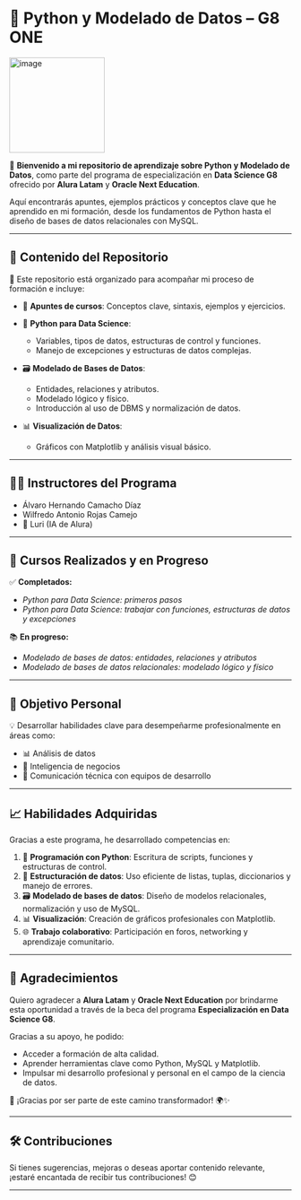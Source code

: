 # 🐍 Python y Modelado de Datos – G8 ONE

<img width="170" alt="image" src="https://github.com/user-attachments/assets/8422903a-e29d-4dfc-b449-456d117b802f" />

🚀 **Bienvenido a mi repositorio de aprendizaje sobre Python y Modelado de Datos**, como parte del programa de especialización en **Data Science G8** ofrecido por **Alura Latam** y **Oracle Next Education**.

Aquí encontrarás apuntes, ejemplos prácticos y conceptos clave que he aprendido en mi formación, desde los fundamentos de Python hasta el diseño de bases de datos relacionales con MySQL.

---

## 🧠 **Contenido del Repositorio**

📁 Este repositorio está organizado para acompañar mi proceso de formación e incluye:

* 📝 **Apuntes de cursos**: Conceptos clave, sintaxis, ejemplos y ejercicios.
* 🐍 **Python para Data Science**:

  * Variables, tipos de datos, estructuras de control y funciones.
  * Manejo de excepciones y estructuras de datos complejas.
* 🗃️ **Modelado de Bases de Datos**:

  * Entidades, relaciones y atributos.
  * Modelado lógico y físico.
  * Introducción al uso de DBMS y normalización de datos.
* 📊 **Visualización de Datos**:

  * Gráficos con Matplotlib y análisis visual básico.

---

## 👨‍🏫 **Instructores del Programa**

* Álvaro Hernando Camacho Díaz
* Wilfredo Antonio Rojas Camejo
* 🤖 Luri (IA de Alura)

---

## 📘 **Cursos Realizados y en Progreso**

✅ **Completados:**

* *Python para Data Science: primeros pasos*
* *Python para Data Science: trabajar con funciones, estructuras de datos y excepciones*

📚 **En progreso:**

* *Modelado de bases de datos: entidades, relaciones y atributos*
* *Modelado de bases de datos relacionales: modelado lógico y físico*

---

## 🎯 **Objetivo Personal**

💡 Desarrollar habilidades clave para desempeñarme profesionalmente en áreas como:

* 📊 Análisis de datos
* 💼 Inteligencia de negocios
* 🤝 Comunicación técnica con equipos de desarrollo

---

## 📈 **Habilidades Adquiridas**

Gracias a este programa, he desarrollado competencias en:

1. 🐍 **Programación con Python**: Escritura de scripts, funciones y estructuras de control.
2. 🧩 **Estructuración de datos**: Uso eficiente de listas, tuplas, diccionarios y manejo de errores.
3. 🗃️ **Modelado de bases de datos**: Diseño de modelos relacionales, normalización y uso de MySQL.
4. 📊 **Visualización**: Creación de gráficos profesionales con Matplotlib.
5. 🌐 **Trabajo colaborativo**: Participación en foros, networking y aprendizaje comunitario.

---

## 🙏 **Agradecimientos**

Quiero agradecer a **Alura Latam** y **Oracle Next Education** por brindarme esta oportunidad a través de la beca del programa **Especialización en Data Science G8**.

Gracias a su apoyo, he podido:

* Acceder a formación de alta calidad.
* Aprender herramientas clave como Python, MySQL y Matplotlib.
* Impulsar mi desarrollo profesional y personal en el campo de la ciencia de datos.

🌟 ¡Gracias por ser parte de este camino transformador! 🌍✨

---

## 🛠️ **Contribuciones**

Si tienes sugerencias, mejoras o deseas aportar contenido relevante, ¡estaré encantada de recibir tus contribuciones! 😊

---

